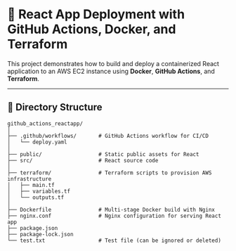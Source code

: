 # 🚀 React App Deployment with GitHub Actions, Docker, and Terraform

This project demonstrates how to build and deploy a containerized React application to an AWS EC2 instance using **Docker**, **GitHub Actions**, and **Terraform**.

---

## 📁 Directory Structure

```plaintext
github_actions_reactapp/
│
├── .github/workflows/       # GitHub Actions workflow for CI/CD
│   └── deploy.yaml
│
├── public/                  # Static public assets for React
├── src/                     # React source code
│
├── terraform/               # Terraform scripts to provision AWS infrastructure
│   ├── main.tf
│   ├── variables.tf
│   └── outputs.tf
│
├── Dockerfile               # Multi-stage Docker build with Nginx
├── nginx.conf               # Nginx configuration for serving React app
├── package.json
├── package-lock.json
└── test.txt                 # Test file (can be ignored or deleted)


